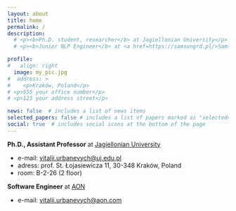 ```yaml
---
layout: about
title: home
permalink: /
description:
  # <p><b>Ph.D. student, researcher</b> at Jagiellonian University</p>
  # <p><b>Junior NLP Engineer</b> at <a href=https://samsungrd.pl/>Samsung`</a></p> 

profile:
#   align: right
  image: my_pic.jpg
#  address: >
#    <p>Kraków, Poland</p>
# <p>555 your office number</p>
# <p>123 your address street</p>

news: false  # includes a list of news items
selected_papers: false # includes a list of papers marked as "selected={true}"
social: true  # includes social icons at the bottom of the page
---
```

**Ph.D., Assistant Professor** at [Jagiellonian University](https://fais.uj.edu.pl/en_GB/the-institute-of-physics)


- e-mail: [vitalii.urbanevych@uj.edu.pl](mailto:vitalii.urbanevych@doctoral.uj.edu.pl)  
- adress: prof. St. Łojasiewicza 11, 30-348 Kraków, Poland  
- room: B-2-26 (2 floor)

**Software Engineer** at [AON](https://www.aon.com/poland/default.jsp) 
<!-- **Junior NLP Engineer** at [Samsung R&D Institute Poland](https://samsungrd.pl)  -->

- e-mail: [vitalii.urbanevych@aon.com](mailto:vitalii.urbanevych@aon.com)

<!-- #### Teaching 2024/2025 -->

<!-- * [Metody statystyczne (ćwiczenia) - <b style="color:#05ffac">studia niestacjonarne</b>](/teaching/2022-metody-statystyczne-niestacjonarne/) -->

<!-- #### What you can find here

* [My blog](/blog/)
* [My resume](/CV/)
* [My publications](/publications/) -->

<!-- 
Write your biography here. Tell the world about yourself. Link to your favorite [subreddit](http://reddit.com){:target="\_blank"}. You can put a picture in, too. The code is already in, just name your picture `prof_pic.jpg` and put it in the `img/` folder.

Put your address / P.O. box / other info right below your picture. You can also disable any these elements by editing `profile` property of the YAML header of your `_pages/about.md`. Edit `_bibliography/papers.bib` and Jekyll will render your [publications page](/al-folio/publications/) automatically.

Link to your social media connections, too. This theme is set up to use [Font Awesome icons](http://fortawesome.github.io/Font-Awesome/){:target="\_blank"} and [Academicons](https://jpswalsh.github.io/academicons/){:target="\_blank"}, like the ones below. Add your Facebook, Twitter, LinkedIn, Google Scholar, or just disable all of them. -->
